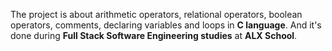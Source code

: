 The project is about arithmetic operators, relational operators, boolean operators, comments, declaring variables and loops in **C language**. And it's done during **Full Stack Software Engineering studies** at **ALX School**.
